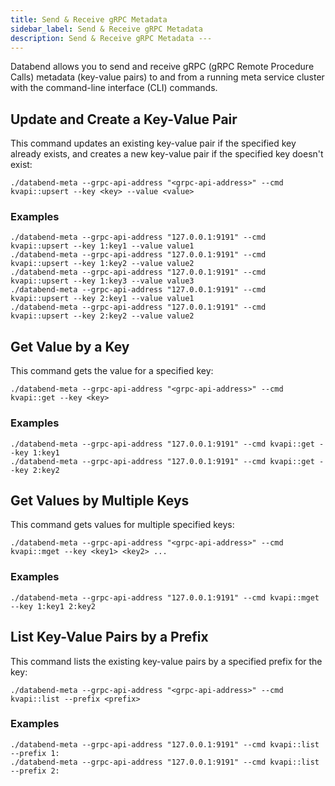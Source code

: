 ```yaml
---
title: Send & Receive gRPC Metadata
sidebar_label: Send & Receive gRPC Metadata
description: Send & Receive gRPC Metadata ---
---
```


Databend allows you to send and receive gRPC (gRPC Remote Procedure Calls) metadata (key-value pairs) to and from a running meta service cluster with the command-line interface (CLI) commands.

## Update and Create a Key-Value Pair

This command updates an existing key-value pair if the specified key already exists, and creates a new key-value pair if the specified key doesn't exist:

```shell
./databend-meta --grpc-api-address "<grpc-api-address>" --cmd kvapi::upsert --key <key> --value <value>
```

### Examples

```shell
./databend-meta --grpc-api-address "127.0.0.1:9191" --cmd kvapi::upsert --key 1:key1 --value value1
./databend-meta --grpc-api-address "127.0.0.1:9191" --cmd kvapi::upsert --key 1:key2 --value value2
./databend-meta --grpc-api-address "127.0.0.1:9191" --cmd kvapi::upsert --key 1:key3 --value value3
./databend-meta --grpc-api-address "127.0.0.1:9191" --cmd kvapi::upsert --key 2:key1 --value value1
./databend-meta --grpc-api-address "127.0.0.1:9191" --cmd kvapi::upsert --key 2:key2 --value value2
```

## Get Value by a Key

This command gets the value for a specified key:

```shell
./databend-meta --grpc-api-address "<grpc-api-address>" --cmd kvapi::get --key <key>
```

### Examples

```shell
./databend-meta --grpc-api-address "127.0.0.1:9191" --cmd kvapi::get --key 1:key1
./databend-meta --grpc-api-address "127.0.0.1:9191" --cmd kvapi::get --key 2:key2
```

## Get Values by Multiple Keys

This command gets values for multiple specified keys:

```shell
./databend-meta --grpc-api-address "<grpc-api-address>" --cmd kvapi::mget --key <key1> <key2> ...
```

### Examples

```shell
./databend-meta --grpc-api-address "127.0.0.1:9191" --cmd kvapi::mget --key 1:key1 2:key2
```

## List Key-Value Pairs by a Prefix

This command lists the existing key-value pairs by a specified prefix for the key:

```shell
./databend-meta --grpc-api-address "<grpc-api-address>" --cmd kvapi::list --prefix <prefix>
```

### Examples

```shell
./databend-meta --grpc-api-address "127.0.0.1:9191" --cmd kvapi::list --prefix 1:
./databend-meta --grpc-api-address "127.0.0.1:9191" --cmd kvapi::list --prefix 2:
```